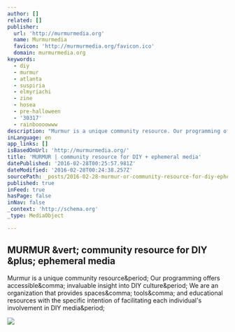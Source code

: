 ```yaml
---
author: []
related: []
publisher:
  url: 'http://murmurmedia.org'
  name: Murmurmedia
  favicon: 'http://murmurmedia.org/favicon.ico'
  domain: murmurmedia.org
keywords:
  - diy
  - murmur
  - atlanta
  - suspiria
  - elmyriachi
  - zine
  - hosea
  - pre-halloween
  - '30317'
  - rainboooowww
description: "Murmur is a unique community resource. Our programming offers accessible, invaluable insight into DIY culture. We are an organization that provides spaces, tools, and educational resources with the specific intention of facilitating each individual's involvement in DIY media."
inLanguage: en
app_links: []
isBasedOnUrl: 'http://murmurmedia.org/'
title: 'MURMUR | community resource for DIY + ephemeral media'
datePublished: '2016-02-28T00:25:57.981Z'
dateModified: '2016-02-28T00:24:38.257Z'
sourcePath: _posts/2016-02-28-murmur-or-community-resource-for-diy-ephemeral-media.md
published: true
inFeed: true
hasPage: false
inNav: false
_context: 'http://schema.org'
_type: MediaObject

---
```

<article style=""><h1>MURMUR &amp;vert; community resource for DIY &amp;plus; ephemeral media</h1><p>Murmur is a unique community resource&amp;period; Our programming offers accessible&amp;comma; invaluable insight into DIY culture&amp;period; We are an organization that provides spaces&amp;comma; tools&amp;comma; and educational resources with the specific intention of facilitating each individual's involvement in DIY media&amp;period;</p><img src="http://murmurmedia.org/wp-content/uploads/2016/01/12377731_796368080489644_3000833107520718295_o-550x712.jpg" /></article>